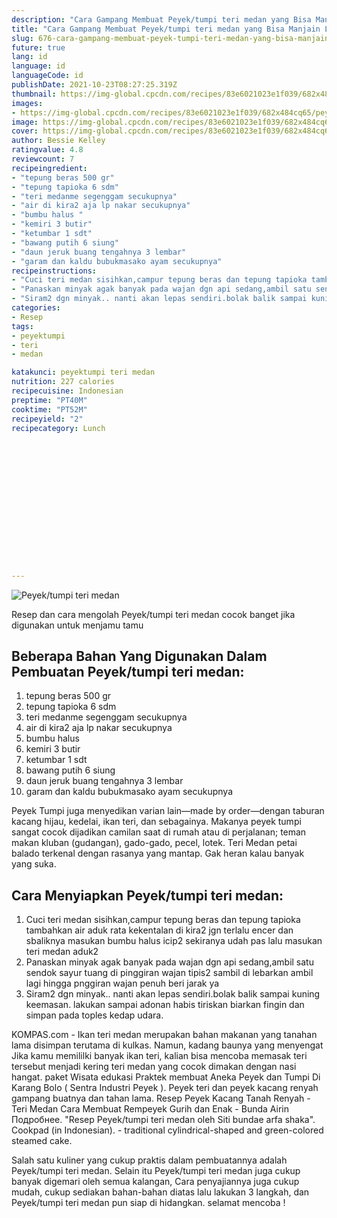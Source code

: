 ```yaml
---
description: "Cara Gampang Membuat Peyek/tumpi teri medan yang Bisa Manjain Lidah"
title: "Cara Gampang Membuat Peyek/tumpi teri medan yang Bisa Manjain Lidah"
slug: 676-cara-gampang-membuat-peyek-tumpi-teri-medan-yang-bisa-manjain-lidah
future: true
lang: id
language: id
languageCode: id
publishDate: 2021-10-23T08:27:25.319Z 
thumbnail: https://img-global.cpcdn.com/recipes/83e6021023e1f039/682x484cq65/peyektumpi-teri-medan-foto-resep-utama.webp
images:
- https://img-global.cpcdn.com/recipes/83e6021023e1f039/682x484cq65/peyektumpi-teri-medan-foto-resep-utama.webp
image: https://img-global.cpcdn.com/recipes/83e6021023e1f039/682x484cq65/peyektumpi-teri-medan-foto-resep-utama.webp
cover: https://img-global.cpcdn.com/recipes/83e6021023e1f039/682x484cq65/peyektumpi-teri-medan-foto-resep-utama.webp
author: Bessie Kelley
ratingvalue: 4.8
reviewcount: 7
recipeingredient:
- "tepung beras 500 gr"
- "tepung tapioka 6 sdm"
- "teri medanme segenggam secukupnya"
- "air di kira2 aja lp nakar secukupnya"
- "bumbu halus "
- "kemiri 3 butir"
- "ketumbar 1 sdt"
- "bawang putih 6 siung"
- "daun jeruk buang tengahnya 3 lembar"
- "garam dan kaldu bubukmasako ayam secukupnya"
recipeinstructions:
- "Cuci teri medan sisihkan,campur tepung beras dan tepung tapioka tambahkan air aduk rata kekentalan di kira2 jgn terlalu encer dan sbaliknya masukan bumbu halus icip2 sekiranya udah pas lalu masukan teri medan aduk2"
- "Panaskan minyak agak banyak pada wajan dgn api sedang,ambil satu sendok sayur tuang di pinggiran wajan tipis2 sambil di lebarkan ambil lagi hingga pnggiran wajan penuh beri jarak ya"
- "Siram2 dgn minyak.. nanti akan lepas sendiri.bolak balik sampai kuning keemasan. lakukan sampai adonan habis tiriskan biarkan fingin dan simpan pada toples kedap udara."
categories:
- Resep
tags:
- peyektumpi
- teri
- medan

katakunci: peyektumpi teri medan 
nutrition: 227 calories
recipecuisine: Indonesian
preptime: "PT40M"
cooktime: "PT52M"
recipeyield: "2"
recipecategory: Lunch


     
    
    
    
    
    
    
    
    
    
    
      
    
---
```



![Peyek/tumpi teri medan](https://img-global.cpcdn.com/recipes/83e6021023e1f039/682x484cq65/peyektumpi-teri-medan-foto-resep-utama.webp)

Resep dan cara mengolah  Peyek/tumpi teri medan cocok banget jika digunakan untuk menjamu tamu

<!--inarticleads1-->

## Beberapa Bahan Yang Digunakan Dalam Pembuatan Peyek/tumpi teri medan:

1. tepung beras 500 gr
1. tepung tapioka 6 sdm
1. teri medanme segenggam secukupnya
1. air di kira2 aja lp nakar secukupnya
1. bumbu halus 
1. kemiri 3 butir
1. ketumbar 1 sdt
1. bawang putih 6 siung
1. daun jeruk buang tengahnya 3 lembar
1. garam dan kaldu bubukmasako ayam secukupnya

Peyek Tumpi juga menyedikan varian lain—made by order—dengan taburan kacang hijau, kedelai, ikan teri, dan sebagainya. Makanya peyek tumpi sangat cocok dijadikan camilan saat di rumah atau di perjalanan; teman makan kluban (gudangan), gado-gado, pecel, lotek. Teri Medan petai balado terkenal dengan rasanya yang mantap. Gak heran kalau banyak yang suka. 

<!--inarticleads2-->

## Cara Menyiapkan Peyek/tumpi teri medan:

1. Cuci teri medan sisihkan,campur tepung beras dan tepung tapioka tambahkan air aduk rata kekentalan di kira2 jgn terlalu encer dan sbaliknya masukan bumbu halus icip2 sekiranya udah pas lalu masukan teri medan aduk2
1. Panaskan minyak agak banyak pada wajan dgn api sedang,ambil satu sendok sayur tuang di pinggiran wajan tipis2 sambil di lebarkan ambil lagi hingga pnggiran wajan penuh beri jarak ya
1. Siram2 dgn minyak.. nanti akan lepas sendiri.bolak balik sampai kuning keemasan. lakukan sampai adonan habis tiriskan biarkan fingin dan simpan pada toples kedap udara.


KOMPAS.com - Ikan teri medan merupakan bahan makanan yang tanahan lama disimpan terutama di kulkas. Namun, kadang baunya yang menyengat Jika kamu memililki banyak ikan teri, kalian bisa mencoba memasak teri tersebut menjadi kering teri medan yang cocok dimakan dengan nasi hangat. paket Wisata edukasi Praktek membuat Aneka Peyek dan Tumpi Di Karang Bolo ( Sentra Industri Peyek ). Peyek teri dan peyek kacang renyah gampang buatnya dan tahan lama. Resep Peyek Kacang Tanah Renyah - Teri Medan Cara Membuat Rempeyek Gurih dan Enak - Bunda Airin Подробнее. &#34;Resep Peyek/tumpi teri medan oleh Siti bundae arfa shaka&#34;. Cookpad (in Indonesian). - traditional cylindrical-shaped and green-colored steamed cake. 

Salah satu kuliner yang cukup praktis dalam pembuatannya adalah  Peyek/tumpi teri medan. Selain itu  Peyek/tumpi teri medan  juga cukup banyak digemari oleh semua kalangan, Cara penyajiannya juga cukup mudah, cukup sediakan bahan-bahan diatas lalu lakukan 3 langkah, dan  Peyek/tumpi teri medan  pun siap di hidangkan. selamat mencoba !
